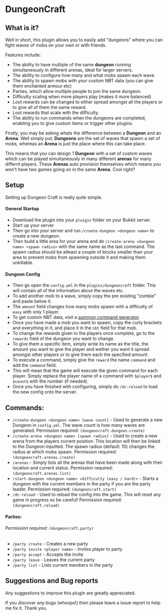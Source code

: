 # DungeonCraft
## What is it?
Well in short, this plugin allows you to easily add "dungeons" where you can fight waves of mobs on your own or with friends.
 
Features include:
 - The ability to have multiple of the same **dungeon** running simultaneously in different arenas, ideal for larger servers.
 - The ability to configure how many and what mobs spawn each wave.
 - The ability to spawn mobs with your custom NBT data (you can give them enchanted armour etc)
 - Parties, which allow multiple people to join the same dungeon.
 - Difficulty scaling when more players play (makes it more balanced)
 - Loot rewards can be changed to either spread amongst all the players or to give all of them the same reward.
 - Loot rewards that scale with the difficulty.
 - The ability to run commands when the dungeons are completed, enabling you to give custom items or trigger other plugins.
 
 Firstly, you may be asking whats the difference between a **Dungeon** and an **Arena**. Well simply put, **Dungeons** are the set of waves that spawn a set of mobs, whereas an **Arena** is just the place where this can take place. </p>

This means that you can design 1 **Dungeon** with a set of custom waves which can be played simultaneously in many different **arenas** for many differnt players. These **Arenas** auto provision themselves which means you won't have two games going on in the same **Arena**. Cool right? 

 ## Setup
 Setting up Dungeon Craft is really quite simple.
 #### General Startup
 - Download the plugin into your `pluigin` folder on your Bukkit server.
 - Start up your server
 - Then go into your server and run `/create-dungeon <dungeon name>` to create a new dungeon.
 - Then build a little area for your arena and do `/create-arena <dungeon name> <spawn radius>` with the same name as the last command. 
 The spawn radius should be atleast a couple of blocks smaller than your area to prevent mobs from spawning outside it and making them unkillable.
 #### Dungeon Config
 - Then go open the `config.yml` in the `plugins/dungeoncraft` folder. This will contain all of the information about the waves etc.
 - To add another mob to a wave, simply copy the pre existing "zombie" and paste below it.
 - The `amount` field changes how many mobs spawn with a difficulty of `easy` with only 1 player.
 - To get custom NBT data, visit a [summon command generator](https://www.gamergeeks.nz/apps/minecraft/mob-generator). 
 - Once you have made a mob you want to spawn, copy the curly brackets and everything in it, and place it in the `nbt` field for that mob.
 - To change the rewards given to the players once complete, go to the `rewards` field of the dungeon you want to change.
 - To give them a specific item, simply write its name as the title, the amount you want to give the player and wether you want it spread amongst other players or to give them each the specified amount.
 - To execute a command, simply give the `reward` the name `command` and add the `command` field.
 - This will mean that the game will execute the given command for each player. Simply replace the player name of a command with `$player$` and `$count$` with the number (if needed).
 - Once you have finished with configuring, simply do `/dc-reload` to load the new config onto the server.
 
 ## Commands:
 - `/create-dungeon <dungeon name> [wave count]` - Used to generate a new Dungeon in `config.yml`. The wave count is how many waves are generated. Permission required:  `(dungeoncraft.dungeon.create)`
 - `/create-arena <dungeon name> [spawn radius]` - Used to create a new arena from the players current position. This location will then be linked to the Dungeon inputted. The spawn radius (default: 10) changes the radius at which mobs spawn. Permission required: `(dungeoncraft.arenas.create)`
 - `/arenas` - Simply lists all the arenas that have been made along with their location and current status. Permission required:  `(dungeoncraft.arenas.list)`
 - `/start-dungeon <dungeon name> <difficulty (easy / hard)>` - Starts a dungeon with the current members in the party if you are the party leader. Permission required:  `(dungeoncraft.start)`
 - `/dc-reload` - Used to reload the config into the game. This will reset any game in progress so be careful! Permission required:  `(dungeoncraft.reload)`
 
 #### Parties: 
 ###### Permission required:  `(dungeoncraft.party)`
 - `/party create` - Creates a new party
 - `/party invite <player name>` - Invites player to party
 - `/party accept` - Accepts the invite
 - `/party leave` - Leaves the current party
 - `/party list` - Lists current members in the party
 
 
 ## Suggestions and Bug reports
Any suggestions to improve this plugin are greatly appreciated. 

If you discover any bugs (whoops!) then please leave a issue report to help me fix it. Thank you.
 
 
